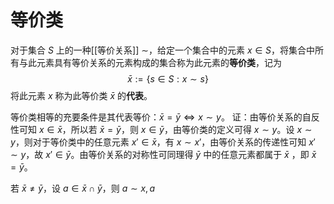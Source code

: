 # 等价类

对于集合 $S$ 上的一种[[等价关系]] $\sim$，给定一个集合中的元素 $x \in S$，将集合中所有与此元素具有等价关系的元素构成的集合称为此元素的**等价类**，记为
$$ \bar{x}:= \{ s \in S : x \sim s\} $$
将此元素 $x$ 称为此等价类 $\bar{x}$ 的**代表**。

等价类相等的充要条件是其代表等价：$\bar{x} = \bar{y} \Longleftrightarrow x \sim y$。
证：由等价关系的自反性可知 $x \in \bar{x}$，所以若 $\bar{x}=\bar{y}$，则 $x \in \bar{y}$，由等价类的定义可得 $x \sim y$。设 $x \sim y$，则对于等价类中的任意元素 $x' \in \bar{x}$，有 $x \sim x'$，由等价关系的传递性可知 $x' \sim y$，故 $x' \in \bar{y}$。由等价关系的对称性可同理得 $\bar{y}$ 中的任意元素都属于 $\bar{x}$ ，即 $\bar{x}=\bar{y}$。

若 $\bar{x} \neq \bar{y}$，设 $a \in \bar{x} \cap \bar{y}$，则 $a \sim x,a$